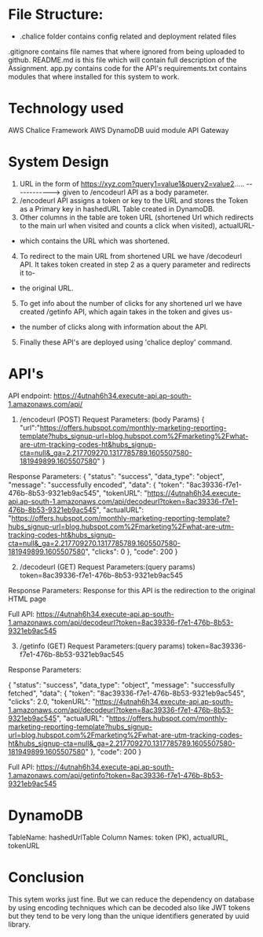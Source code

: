 # File Structure:
<ul>
<li>.chalice folder contains config related and deployment related files </li>
    </ul>
.gitignore contains file names that where ignored from being uploaded to github.
README.md is this file which will contain full description of the Assignment.
app.py contains code for the API's
requirements.txt contains modules that where installed for this system to work.

# Technology used
AWS Chalice Framework
AWS DynamoDB
uuid module
API Gateway

# System Design

1. URL in the form of https://xyz.com?query1=value1&query2=value2.....   ------------> given to /encodeurl API as a body parameter.
2. /encodeurl API assigns a token or key to the URL and stores the Token as a Primary key in hashedURL Table created in DynamoDB.
3. Other columns in the table are token URL (shortened Url which redirects to the main url when visited and counts a click when visited), actualURL-
- which contains the URL which was shortened.
4. To redirect to the main URL from shortened URL we have /decodeurl API. It takes token created in step 2 as a query parameter and redirects it to-
- the original URL.
5. To get info about the number of clicks for any shortened url we have created /getinfo API, which again takes in the token and gives us-
- the number of clicks along with information about the API.
5. Finally these API's are deployed using 'chalice deploy' command.

# API's
API endpoint: https://4utnah6h34.execute-api.ap-south-1.amazonaws.com/api/

1. /encodeurl (POST)
Request Parameters: (body Params)
{
    "url":"https://offers.hubspot.com/monthly-marketing-reporting-template?hubs_signup-url=blog.hubspot.com%2Fmarketing%2Fwhat-are-utm-tracking-codes-ht&hubs_signup-cta=null&_ga=2.217709270.1317785789.1605507580-181949899.1605507580"
}

Response Parameters:
{
    "status": "success",
    "data_type": "object",
    "message": "successfully encoded",
    "data": {
        "token": "8ac39336-f7e1-476b-8b53-9321eb9ac545",
        "tokenURL": "https://4utnah6h34.execute-api.ap-south-1.amazonaws.com/api/decodeurl?token=8ac39336-f7e1-476b-8b53-9321eb9ac545",
        "actualURL": "https://offers.hubspot.com/monthly-marketing-reporting-template?hubs_signup-url=blog.hubspot.com%2Fmarketing%2Fwhat-are-utm-tracking-codes-ht&hubs_signup-cta=null&_ga=2.217709270.1317785789.1605507580-181949899.1605507580",
        "clicks": 0
    },
    "code": 200
}


2. /decodeurl (GET)
Request Parameters:(query params)
token=8ac39336-f7e1-476b-8b53-9321eb9ac545

Response Parameters:
Response for this API is the redirection to the original HTML page

Full API: https://4utnah6h34.execute-api.ap-south-1.amazonaws.com/api/decodeurl?token=8ac39336-f7e1-476b-8b53-9321eb9ac545

3. /getinfo (GET)
Request Parameters:(query params)
token=8ac39336-f7e1-476b-8b53-9321eb9ac545

Response Parameters:

{
    "status": "success",
    "data_type": "object",
    "message": "successfully fetched",
    "data": {
        "token": "8ac39336-f7e1-476b-8b53-9321eb9ac545",
        "clicks": 2.0,
        "tokenURL": "https://4utnah6h34.execute-api.ap-south-1.amazonaws.com/api/decodeurl?token=8ac39336-f7e1-476b-8b53-9321eb9ac545",
        "actualURL": "https://offers.hubspot.com/monthly-marketing-reporting-template?hubs_signup-url=blog.hubspot.com%2Fmarketing%2Fwhat-are-utm-tracking-codes-ht&hubs_signup-cta=null&_ga=2.217709270.1317785789.1605507580-181949899.1605507580"
    },
    "code": 200
}

Full API: https://4utnah6h34.execute-api.ap-south-1.amazonaws.com/api/getinfo?token=8ac39336-f7e1-476b-8b53-9321eb9ac545

# DynamoDB
TableName: hashedUrlTable
Column Names: token (PK), actualURL, tokenURL

# Conclusion
This sytem works just fine. But we can reduce the dependency on database by using encoding techniques which can be decoded also like JWT tokens but they tend to be very long than the unique identifiers generated by uuid library.





